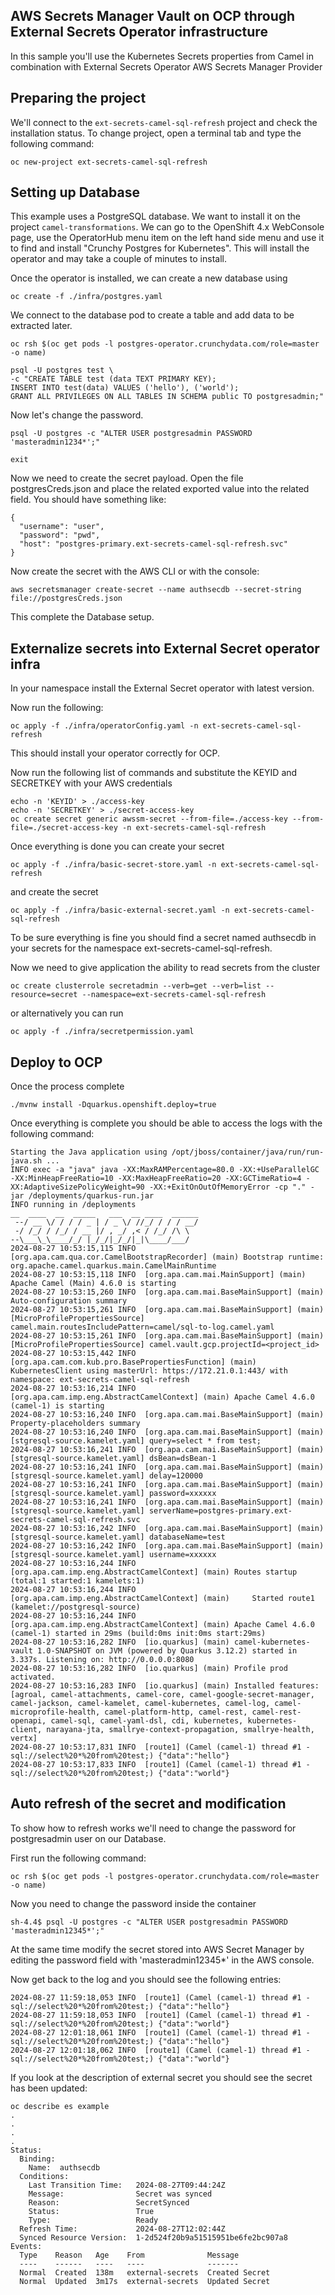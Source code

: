 ## AWS Secrets Manager Vault on OCP through External Secrets Operator infrastructure

In this sample you'll use the Kubernetes Secrets properties from Camel in combination with External Secrets Operator AWS Secrets Manager Provider

## Preparing the project

We'll connect to the `ext-secrets-camel-sql-refresh` project and check the installation status. To change project, open a terminal tab and type the following command:

```
oc new-project ext-secrets-camel-sql-refresh
```

## Setting up Database

This example uses a PostgreSQL database. We want to install it on the project `camel-transformations`. We can go to the OpenShift 4.x WebConsole page, use the OperatorHub menu item on the left hand side menu and use it to find and install "Crunchy Postgres for Kubernetes". This will install the operator and may take a couple of minutes to install.

Once the operator is installed, we can create a new database using

```
oc create -f ./infra/postgres.yaml
```

We connect to the database pod to create a table and add data to be extracted later.

```
oc rsh $(oc get pods -l postgres-operator.crunchydata.com/role=master -o name)
```

```
psql -U postgres test \
-c "CREATE TABLE test (data TEXT PRIMARY KEY);
INSERT INTO test(data) VALUES ('hello'), ('world');
GRANT ALL PRIVILEGES ON ALL TABLES IN SCHEMA public TO postgresadmin;"
```

Now let's change the password.

```
psql -U postgres -c "ALTER USER postgresadmin PASSWORD 'masteradmin1234*';"
```

```
exit
```

Now we need to create the secret payload. Open the file postgresCreds.json and place the related exported value into the related field. You should have something like:

```
{
  "username": "user",
  "password": "pwd",
  "host": "postgres-primary.ext-secrets-camel-sql-refresh.svc"
}
```

Now create the secret with the AWS CLI or with the console:

```
aws secretsmanager create-secret --name authsecdb --secret-string file://postgresCreds.json
```

This complete the Database setup.

## Externalize secrets into External Secret operator infra

In your namespace install the External Secret operator with latest version.

Now run the following:

```
oc apply -f ./infra/operatorConfig.yaml -n ext-secrets-camel-sql-refresh
```

This should install your operator correctly for OCP.

Now run the following list of commands and substitute the KEYID and SECRETKEY with your AWS credentials

```
echo -n 'KEYID' > ./access-key
echo -n 'SECRETKEY' > ./secret-access-key
oc create secret generic awssm-secret --from-file=./access-key --from-file=./secret-access-key -n ext-secrets-camel-sql-refresh
```

Once everything is done you can create your secret

```
oc apply -f ./infra/basic-secret-store.yaml -n ext-secrets-camel-sql-refresh
```

and create the secret

```
oc apply -f ./infra/basic-external-secret.yaml -n ext-secrets-camel-sql-refresh
```

To be sure everything is fine you should find a secret named authsecdb in your secrets for the namespace ext-secrets-camel-sql-refresh.

Now we need to give application the ability to read secrets from the cluster

```
oc create clusterrole secretadmin --verb=get --verb=list --resource=secret --namespace=ext-secrets-camel-sql-refresh
```

or alternatively you can run

```
oc apply -f ./infra/secretpermission.yaml
```

## Deploy to OCP

Once the process complete

```
./mvnw install -Dquarkus.openshift.deploy=true
```

Once everything is complete you should be able to access the logs with the following command:

```
Starting the Java application using /opt/jboss/container/java/run/run-java.sh ...
INFO exec -a "java" java -XX:MaxRAMPercentage=80.0 -XX:+UseParallelGC -XX:MinHeapFreeRatio=10 -XX:MaxHeapFreeRatio=20 -XX:GCTimeRatio=4 -XX:AdaptiveSizePolicyWeight=90 -XX:+ExitOnOutOfMemoryError -cp "." -jar /deployments/quarkus-run.jar 
INFO running in /deployments
__  ____  __  _____   ___  __ ____  ______ 
 --/ __ \/ / / / _ | / _ \/ //_/ / / / __/ 
 -/ /_/ / /_/ / __ |/ , _/ ,< / /_/ /\ \   
--\___\_\____/_/ |_/_/|_/_/|_|\____/___/   
2024-08-27 10:53:15,115 INFO  [org.apa.cam.qua.cor.CamelBootstrapRecorder] (main) Bootstrap runtime: org.apache.camel.quarkus.main.CamelMainRuntime
2024-08-27 10:53:15,118 INFO  [org.apa.cam.mai.MainSupport] (main) Apache Camel (Main) 4.6.0 is starting
2024-08-27 10:53:15,260 INFO  [org.apa.cam.mai.BaseMainSupport] (main) Auto-configuration summary
2024-08-27 10:53:15,261 INFO  [org.apa.cam.mai.BaseMainSupport] (main)     [MicroProfilePropertiesSource] camel.main.routesIncludePattern=camel/sql-to-log.camel.yaml
2024-08-27 10:53:15,261 INFO  [org.apa.cam.mai.BaseMainSupport] (main)     [MicroProfilePropertiesSource] camel.vault.gcp.projectId=<project_id>
2024-08-27 10:53:15,442 INFO  [org.apa.cam.com.kub.pro.BasePropertiesFunction] (main) KubernetesClient using masterUrl: https://172.21.0.1:443/ with namespace: ext-secrets-camel-sql-refresh
2024-08-27 10:53:16,214 INFO  [org.apa.cam.imp.eng.AbstractCamelContext] (main) Apache Camel 4.6.0 (camel-1) is starting
2024-08-27 10:53:16,240 INFO  [org.apa.cam.mai.BaseMainSupport] (main) Property-placeholders summary
2024-08-27 10:53:16,240 INFO  [org.apa.cam.mai.BaseMainSupport] (main)     [stgresql-source.kamelet.yaml] query=select * from test;
2024-08-27 10:53:16,241 INFO  [org.apa.cam.mai.BaseMainSupport] (main)     [stgresql-source.kamelet.yaml] dsBean=dsBean-1
2024-08-27 10:53:16,241 INFO  [org.apa.cam.mai.BaseMainSupport] (main)     [stgresql-source.kamelet.yaml] delay=120000
2024-08-27 10:53:16,241 INFO  [org.apa.cam.mai.BaseMainSupport] (main)     [stgresql-source.kamelet.yaml] password=xxxxxx
2024-08-27 10:53:16,241 INFO  [org.apa.cam.mai.BaseMainSupport] (main)     [stgresql-source.kamelet.yaml] serverName=postgres-primary.ext-secrets-camel-sql-refresh.svc
2024-08-27 10:53:16,242 INFO  [org.apa.cam.mai.BaseMainSupport] (main)     [stgresql-source.kamelet.yaml] databaseName=test
2024-08-27 10:53:16,242 INFO  [org.apa.cam.mai.BaseMainSupport] (main)     [stgresql-source.kamelet.yaml] username=xxxxxx
2024-08-27 10:53:16,244 INFO  [org.apa.cam.imp.eng.AbstractCamelContext] (main) Routes startup (total:1 started:1 kamelets:1)
2024-08-27 10:53:16,244 INFO  [org.apa.cam.imp.eng.AbstractCamelContext] (main)     Started route1 (kamelet://postgresql-source)
2024-08-27 10:53:16,244 INFO  [org.apa.cam.imp.eng.AbstractCamelContext] (main) Apache Camel 4.6.0 (camel-1) started in 29ms (build:0ms init:0ms start:29ms)
2024-08-27 10:53:16,282 INFO  [io.quarkus] (main) camel-kubernetes-vault 1.0-SNAPSHOT on JVM (powered by Quarkus 3.12.2) started in 3.337s. Listening on: http://0.0.0.0:8080
2024-08-27 10:53:16,282 INFO  [io.quarkus] (main) Profile prod activated. 
2024-08-27 10:53:16,283 INFO  [io.quarkus] (main) Installed features: [agroal, camel-attachments, camel-core, camel-google-secret-manager, camel-jackson, camel-kamelet, camel-kubernetes, camel-log, camel-microprofile-health, camel-platform-http, camel-rest, camel-rest-openapi, camel-sql, camel-yaml-dsl, cdi, kubernetes, kubernetes-client, narayana-jta, smallrye-context-propagation, smallrye-health, vertx]
2024-08-27 10:53:17,831 INFO  [route1] (Camel (camel-1) thread #1 - sql://select%20*%20from%20test;) {"data":"hello"}
2024-08-27 10:53:17,833 INFO  [route1] (Camel (camel-1) thread #1 - sql://select%20*%20from%20test;) {"data":"world"}
```

## Auto refresh of the secret and modification

To show how to refresh works we'll need to change the password for postgresadmin user on our Database.

First run the following command:

```
oc rsh $(oc get pods -l postgres-operator.crunchydata.com/role=master -o name)
```

Now you need to change the password inside the container

```
sh-4.4$ psql -U postgres -c "ALTER USER postgresadmin PASSWORD 'masteradmin12345*';"
```

At the same time modify the secret stored into AWS Secret Manager by editing the password field with 'masteradmin12345*' in the AWS console.

Now get back to the log and you should see the following entries:

```
2024-08-27 11:59:18,053 INFO  [route1] (Camel (camel-1) thread #1 - sql://select%20*%20from%20test;) {"data":"hello"}
2024-08-27 11:59:18,053 INFO  [route1] (Camel (camel-1) thread #1 - sql://select%20*%20from%20test;) {"data":"world"}
2024-08-27 12:01:18,061 INFO  [route1] (Camel (camel-1) thread #1 - sql://select%20*%20from%20test;) {"data":"hello"}
2024-08-27 12:01:18,062 INFO  [route1] (Camel (camel-1) thread #1 - sql://select%20*%20from%20test;) {"data":"world"}
```

If you look at the description of external secret you should see the secret has been updated:

```
oc describe es example
.
.
.
.
Status:
  Binding:
    Name:  authsecdb
  Conditions:
    Last Transition Time:   2024-08-27T09:44:24Z
    Message:                Secret was synced
    Reason:                 SecretSynced
    Status:                 True
    Type:                   Ready
  Refresh Time:             2024-08-27T12:02:44Z
  Synced Resource Version:  1-2d524f20b9a51515951be6fe2bc907a8
Events:
  Type    Reason   Age    From              Message
  ----    ------   ----   ----              -------
  Normal  Created  138m   external-secrets  Created Secret
  Normal  Updated  3m17s  external-secrets  Updated Secret

```
